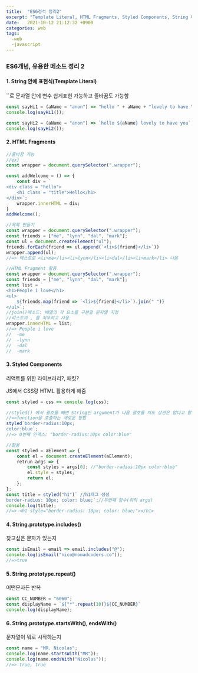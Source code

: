 ```yaml
---
title:  "ES6정석 정리2"
excerpt: "Template Literal, HTML Fragments, Styled Components, String 메소드"
date:   2021-10-12 21:12:32 +0900
categories: web
tags:
  -web
  -javascript
---
```


### ES6개념, 유용한 메소드 정리 2



#### 1. String 안에 표현식(Template Literal)



``로 문자열 안에 변수 쉽게표현 가능하고 줄바꿈도 가능함

```javascript
const sayHi1 = (aName = "anon") => "hello " + aName + "lovely to have You";
console.log(sayHi1());

const sayHi2 = (aName = "anon") => `hello ${aName} lovely to have you`;
console.log(sayHi2());
```



#### 2. HTML Fragments

```javascript
//줄바꿈 가능 
//ex)
const wrapper = document.querySelector(".wrapper");

const addWelcome = () => {
    const div = `
<div class = "hello">
	<h1 class = "title">Hello</h1>
</div>`;
    wrapper.innerHTML = div;
}
addWelcome();

//목록 만들기
const wrapper = document.querySelector(".wrapper");
const friends = ["me", "lynn", "dal", "mark"];
const ul = document.createElement("ul");
friends.forEach(friend => ul.append(`<li>${friend}</li>`))
wrapper.append(ul);
//=> 텍스트로 <li>me</li><li>lynn</li><li>dal</li><li>mark</li> 나옴

//HTML Fragment 활용
const wrapper = document.querySelector(".wrapper");
const friends = ["me", "lynn", "dal", "mark"];
const list = `
<h1>People i love</h1>
<ul>
	${friends.map(friend => `<li>${friend}</li>`).join(" ")}
</ul>`;
//join()메소드: 배열의 각 요소를 구분할 문자열 지정
//리스트의 , 를 지우려고 사용
wrapper.innerHTML = list;
//=> People i love
//	-me
//	-lynn
//	-dal
//	-mark
```



#### 3. Styled Components

리액트를 위한 라이브러리?, 패킷?

JS에서 CSS랑 HTML 활용하게 해줌

```javascript
const styled = css => console.log(css);

//styled() 에서 괄호를 빼면 String인 argument가 나옴 괄호를 쳐도 상관은 없다고 함
//=>function을 호출하는 새로운 방법
styled`border-radius:10px;
color:blue`; 
//=> 0번째 인덱스: "border-radius:10px color:blue"

//활용
const styled = aElement => {
    const el = document.createElement(aElement);
    retrun args => {
        const styles = args[0]; //"border-radius:10px color:blue"
        el.style = styles;
        return el;
    };
};
const title = styled("h1")` //h1태그 생성
border-radius: 10px; color: blue;`;//두번째 함수(위의 args)
console.log(title);
//=> <h1 style="border-radius: 10px; color: blue;"></h1>

```



#### 4. String.prototype.includes()

찾고싶은 문자가 있는지

```javascript
const isEmail = email => email.includes("@");
console.log(isEmail("nico@nomadcoders.co"));
//=>true
```



#### 5. String.prototype.repeat()

어떤문자든 반복

```javascript
const CC_NUMBER = "6060";
const displayName = `${"*".repeat(10)}${CC_NUMBER}`
console.log(displayName);
```



#### 6. String.prototype.startsWith(), endsWith()

문자열이 뭐로 시작하는지

```javascript
const name = "MR. Nicolas";
console.log(name.startsWith("MR"));
console.log(name.endsWith("Nicolas"));
//=> true, true
```

